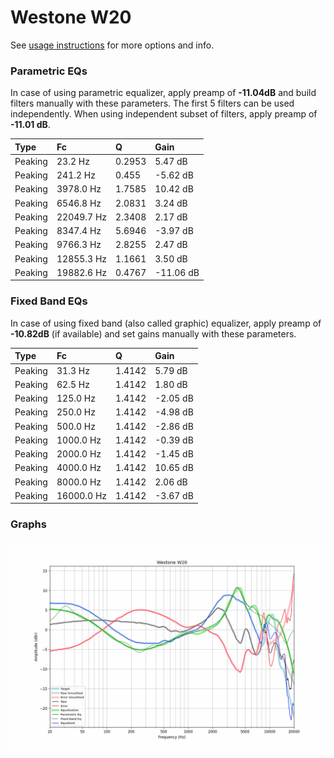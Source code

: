 # Westone W20
See [usage instructions](https://github.com/jaakkopasanen/AutoEq#usage) for more options and info.

### Parametric EQs
In case of using parametric equalizer, apply preamp of **-11.04dB** and build filters manually
with these parameters. The first 5 filters can be used independently.
When using independent subset of filters, apply preamp of **-11.01 dB**.

| Type    | Fc         |      Q | Gain      |
|:--------|:-----------|:-------|:----------|
| Peaking | 23.2 Hz    | 0.2953 | 5.47 dB   |
| Peaking | 241.2 Hz   | 0.455  | -5.62 dB  |
| Peaking | 3978.0 Hz  | 1.7585 | 10.42 dB  |
| Peaking | 6546.8 Hz  | 2.0831 | 3.24 dB   |
| Peaking | 22049.7 Hz | 2.3408 | 2.17 dB   |
| Peaking | 8347.4 Hz  | 5.6946 | -3.97 dB  |
| Peaking | 9766.3 Hz  | 2.8255 | 2.47 dB   |
| Peaking | 12855.3 Hz | 1.1661 | 3.50 dB   |
| Peaking | 19882.6 Hz | 0.4767 | -11.06 dB |

### Fixed Band EQs
In case of using fixed band (also called graphic) equalizer, apply preamp of **-10.82dB**
(if available) and set gains manually with these parameters.

| Type    | Fc         |      Q | Gain     |
|:--------|:-----------|:-------|:---------|
| Peaking | 31.3 Hz    | 1.4142 | 5.79 dB  |
| Peaking | 62.5 Hz    | 1.4142 | 1.80 dB  |
| Peaking | 125.0 Hz   | 1.4142 | -2.05 dB |
| Peaking | 250.0 Hz   | 1.4142 | -4.98 dB |
| Peaking | 500.0 Hz   | 1.4142 | -2.86 dB |
| Peaking | 1000.0 Hz  | 1.4142 | -0.39 dB |
| Peaking | 2000.0 Hz  | 1.4142 | -1.45 dB |
| Peaking | 4000.0 Hz  | 1.4142 | 10.65 dB |
| Peaking | 8000.0 Hz  | 1.4142 | 2.06 dB  |
| Peaking | 16000.0 Hz | 1.4142 | -3.67 dB |

### Graphs
![](./Westone%20W20.png)